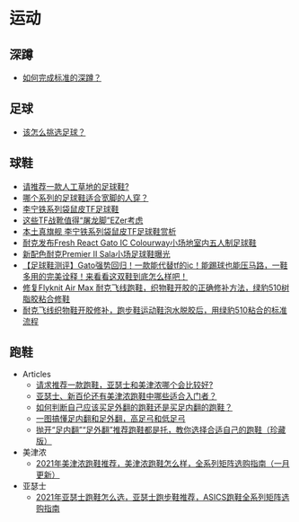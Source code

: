# 运动

## 深蹲
* [如何完成标准的深蹲？](https://www.zhihu.com/question/20768038/answer/16112428)

## 足球
* [该怎么挑选足球？](https://www.zhihu.com/question/22375657/answer/1053899006)

## 球鞋
* [请推荐一款人工草地的足球鞋?](https://www.zhihu.com/question/31509049)
* [哪个系列的足球鞋适合宽脚的人穿？](https://www.zhihu.com/question/290374846)
* [李宁铁系列袋鼠皮TF足球鞋](http://www.enjoyz.com/pingce/picture/2018/18777.html)
* [这些TF战靴值得“屠龙脚”EZer考虑](http://www.enjoyz.com/pingce/daogou/2018/19639.html)
* [本土真旗舰 李宁铁系列袋鼠皮TF足球鞋赏析](http://www.ouou.cn/test/2018/8859.html)
* [耐克发布Fresh React Gato IC Colourway小场地室内五人制足球鞋](https://baijiahao.baidu.com/s?id=1661148591393897595)
* [新配色耐克Premier II Sala小场足球鞋曝光](https://www.dongqiudi.com/news/1376026.html)
* [【足球鞋测评】Gato强势回归！一款能代替tf的ic！能踢球也能压马路，一鞋多用的完美诠释！来看看这双鞋到底怎么样吧！](https://www.bilibili.com/video/BV1oZ4y1p7gS)
* [修复Flyknit Air Max 耐克飞线跑鞋，织物鞋开胶的正确修补方法，绿豹510树脂胶粘合修鞋](https://www.bilibili.com/video/av92347321)
* [耐克飞线织物鞋开胶修补，跑步鞋运动鞋泡水脱胶后，用绿豹510粘合的标准流程](https://www.bilibili.com/video/BV1gt4y1m74r)

## 跑鞋
* Articles
  * [请求推荐一款跑鞋，亚瑟士和美津浓哪个会比较好?](https://www.zhihu.com/question/392861934)
  * [亚瑟士、新百伦还有美津浓跑鞋中哪些适合入门者？](https://www.zhihu.com/question/21387085/answer/1680799183)
  * [如何判断自己应该买足外翻的跑鞋还是买足内翻的跑鞋？](https://www.zhihu.com/question/20285855)
  * [一图搞懂足内翻和足外翻，高足弓和低足弓](https://zhuanlan.zhihu.com/p/147768898)
  * [抛开“足内翻”“足外翻”推荐跑鞋都是托，教你选择合适自己的跑鞋（珍藏版）](https://zhuanlan.zhihu.com/p/339861996)
* 美津浓
  * [2021年美津浓跑鞋推荐，美津浓跑鞋怎么样，全系列矩阵选购指南（一月更新）](https://zhuanlan.zhihu.com/p/267167747)
* 亚瑟士
  * [2021年亚瑟士跑鞋怎么选，亚瑟士跑步鞋推荐，ASICS跑鞋全系列矩阵选购指南](https://zhuanlan.zhihu.com/p/268143681)
